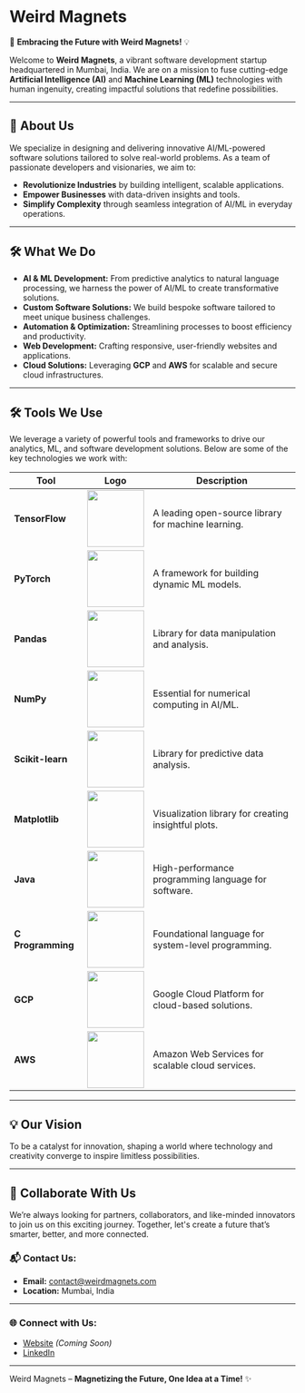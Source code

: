 # Weird Magnets

🚀 **Embracing the Future with Weird Magnets!** 💡

Welcome to **Weird Magnets**, a vibrant software development startup headquartered in Mumbai, India. We are on a mission to fuse cutting-edge **Artificial Intelligence (AI)** and **Machine Learning (ML)** technologies with human ingenuity, creating impactful solutions that redefine possibilities.

---

## 🌟 About Us
We specialize in designing and delivering innovative AI/ML-powered software solutions tailored to solve real-world problems. As a team of passionate developers and visionaries, we aim to:

- **Revolutionize Industries** by building intelligent, scalable applications.
- **Empower Businesses** with data-driven insights and tools.
- **Simplify Complexity** through seamless integration of AI/ML in everyday operations.

---

## 🛠️ What We Do
- **AI & ML Development:** From predictive analytics to natural language processing, we harness the power of AI/ML to create transformative solutions.
- **Custom Software Solutions:** We build bespoke software tailored to meet unique business challenges.
- **Automation & Optimization:** Streamlining processes to boost efficiency and productivity.
- **Web Development:** Crafting responsive, user-friendly websites and applications.
- **Cloud Solutions:** Leveraging **GCP** and **AWS** for scalable and secure cloud infrastructures.

---

## 🛠️ Tools We Use
We leverage a variety of powerful tools and frameworks to drive our analytics, ML, and software development solutions. Below are some of the key technologies we work with:

| Tool            | Logo                                                                                              | Description                                              |
|------------------|--------------------------------------------------------------------------------------------------|----------------------------------------------------------|
| **TensorFlow**  | <img src="https://upload.wikimedia.org/wikipedia/commons/2/2d/Tensorflow_logo.svg" width="100"> | A leading open-source library for machine learning.      |
| **PyTorch**     | <img src="https://upload.wikimedia.org/wikipedia/commons/9/96/Pytorch_logo.png" width="100">    | A framework for building dynamic ML models.              |
| **Pandas**      | <img src="https://upload.wikimedia.org/wikipedia/commons/2/22/Pandas_mark.svg" width="100">     | Library for data manipulation and analysis.              |
| **NumPy**       | <img src="https://upload.wikimedia.org/wikipedia/commons/3/31/NumPy_logo_2020.svg" width="100"> | Essential for numerical computing in AI/ML.              |
| **Scikit-learn**| <img src="https://upload.wikimedia.org/wikipedia/commons/0/05/Scikit_learn_logo_small.svg" width="100"> | Library for predictive data analysis.                   |
| **Matplotlib**  | <img src="https://upload.wikimedia.org/wikipedia/commons/8/84/Matplotlib_icon.svg" width="100"> | Visualization library for creating insightful plots.      |
| **Java**        | <img src="https://upload.wikimedia.org/wikipedia/en/3/30/Java_programming_language_logo.svg" width="100"> | High-performance programming language for software.       |
| **C Programming** | <img src="https://upload.wikimedia.org/wikipedia/commons/1/19/C_Logo.png" width="100">        | Foundational language for system-level programming.       |
| **GCP**         | <img src="https://upload.wikimedia.org/wikipedia/commons/5/51/Google_Cloud_logo.png" width="100"> | Google Cloud Platform for cloud-based solutions.         |
| **AWS**         | <img src="https://upload.wikimedia.org/wikipedia/commons/9/93/Amazon_Web_Services_Logo.svg" width="100"> | Amazon Web Services for scalable cloud services.         |

---

## 💡 Our Vision
To be a catalyst for innovation, shaping a world where technology and creativity converge to inspire limitless possibilities.

---

## 🤝 Collaborate With Us
We’re always looking for partners, collaborators, and like-minded innovators to join us on this exciting journey. Together, let's create a future that’s smarter, better, and more connected.

### 📬 Contact Us:
- **Email:** [contact@weirdmagnets.com](mailto:contact@weirdmagnets.com)
- **Location:** Mumbai, India

---

### 🌐 Connect with Us:
- [Website](#) *(Coming Soon)*
- [LinkedIn](#)

---

Weird Magnets – **Magnetizing the Future, One Idea at a Time!** ✨
